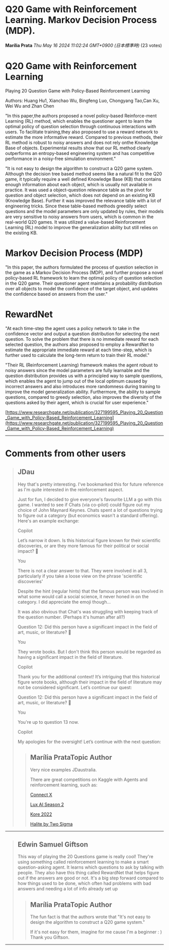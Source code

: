 # Q20 Game with Reinforcement Learning. Markov Decision Process (MDP).

**Marília Prata** *Thu May 16 2024 11:02:24 GMT+0900 (日本標準時)* (23 votes)

# Q20 Game with Reinforcement Learning

Playing 20 Question Game with Policy-Based Reinforcement Learning

Authors: Huang Hu1, Xianchao Wu, Bingfeng Luo, Chongyang Tao,Can Xu, Wei Wu and Zhan Chen

"In this paper,the authors proposed a novel policy-based Reinforce-ment Learning (RL) method, which enables the questioner agent to learn the optimal policy of question selection through continuous interactions with users. To facilitate training,they also proposed to use a reward network to estimate the more informative reward. Compared to previous methods, their RL method is robust to noisy answers and does not rely onthe Knowledge Base of objects. Experimental results show that our RL method clearly outperforms an entropy-based engineering system and has competitive performance in a noisy-free simulation environment."

"It is not easy to design the algorithm to construct a Q20 game system. Although the decision tree based method seems like a natural fit to the Q20 game, it typically require a well defined Knowledge Base (KB) that contains enough information about each object, which is usually not available in practice. It was used a object-question relevance table as the pivot for question and object selection, which does not depend on an existing KB (Knowledge Base). Further it was improved the relevance table with a lot of engineering tricks. Since these table-based methods greedily select questions and the model parameters are only updated by rules, their models are very sensitive to noisy answers from users, which is common in the real-world Q20 games. It was utilized a value-based Reinforcement Learning (RL) model to improve the generalization ability but still relies on the existing KB.

# Markov Decision Process (MDP)

"In this paper, the authors formulated the process of question selection in the game as a Markov Decision Process (MDP), and further propose a novel policy-based RL framework to learn the optimal policy of question selection in the Q20 game. Their questioner agent maintains a probability distribution over all objects to model the confidence of the target object, and updates the confidence based on answers from the user."

# RewardNet

"At each time-step the agent uses a policy network to take in the confidence vector and output a question distribution for selecting the next question. To solve the problem that there is no immediate reward for each selected question, the authors also proposed to employ a RewardNet to estimate the appropriate immediate reward at each time-step, which is further used to calculate the long-term return to train their RL model."

"Their RL (Reinforcement Learning) framework makes the agent robust to noisy answers since the model parameters are fully learnable and the question distribution provides us with a principled way to sample questions, which enables the agent to jump out of the local optimum caused by incorrect answers and also introduces more randomness during training to improve the model generalization ability. Furthermore, the ability to sample questions, compared to greedy selection, also improves the diversity of the questions asked by their agent, which is crucial for user experience."

[https://www.researchgate.net/publication/327199595_Playing_20_Question_Game_with_Policy-Based_Reinforcement_Learning](https://www.researchgate.net/publication/327199595_Playing_20_Question_Game_with_Policy-Based_Reinforcement_Learning)



---

 # Comments from other users

> ## JDau
> 
> Hey that's pretty interesting.  I've bookmarked this for future reference as I'm quite interested in the reinforcement aspect.  
> 
> Just for fun, I decided to give everyone's favourite LLM a go with this game.  I wanted to see if Chats (via co-pilot) could figure out my choice of John Maynard Keynes.   Chats spent a lot of questions trying to figure out a category (but economics wasn't a standard offering).  Here's an example exchange:
> 
> Copilot
> 
>   Let’s narrow it down. Is this historical figure known for their scientific discoveries, or are they more famous for their political or social impact? 🤔
> 
>   You
> 
>   There is not a clear answer to that. They were involved in all 3, particularly if you take a loose view on the phrase 'scientific discoveries'
> 
> Despite the hint (regular hints) that the famous person was involved in what some would call a social science, it never honed in on the category.  I did appreciate the emoji though…
> 
> It was also obvious that Chat's was struggling with keeping track of the question number.  (Perhaps it's human after all?)
> 
> Question 12: Did this person have a significant impact in the field of art, music, or literature? 🤔
> 
>   You
> 
>   They wrote books. But I don't think this person would be regarded as having a significant impact in the field of literature.
> 
>   Copilot
> 
>   Thank you for the additional context! It’s intriguing that this historical figure wrote books, although their impact in the field of literature may not be considered significant. Let’s continue our quest:
> 
>   Question 12: Did this person have a significant impact in the field of art, music, or literature? 🤔
> 
>   You
> 
>   You're up to question 13 now.
> 
>   Copilot
> 
>   My apologies for the oversight! Let’s continue with the next question:
> 
> 
> 
> > ## Marília PrataTopic Author
> > 
> > Very nice examples JDaustralia.  
> > 
> > There are great competitions on Kaggle with Agents and reinforcement learning, such as:
> > 
> > [Connect X](https://www.kaggle.com/competitions/connectx)
> > 
> > [Lux AI Season 2](https://www.kaggle.com/competitions/lux-ai-season-2/overview)
> > 
> > [Kore 2022](https://www.kaggle.com/competitions/kore-2022/overview) 
> > 
> > [Halite by Two Sigma](https://www.kaggle.com/competitions/halite)
> > 
> > 
> > 


---

> ## Edwin Samuel Giftson
> 
> This way of playing the 20 Questions game is really cool! They're using something called reinforcement learning to make a smart question-asking agent. It learns which questions to ask by talking with people. They also have this thing called RewardNet that helps figure out if the answers are good or not. It's a big step forward compared to how things used to be done, which often had problems with bad answers and needing a lot of info already set up
> 
> 
> 
> > ## Marília PrataTopic Author
> > 
> > The fun fact is that the authors wrote that "It's not easy to design the algorithm to construct a Q20 game system."
> > 
> > If it's not easy for them, imagine for me cause I'm a beginner : )  Thank you Giftson. 
> > 
> > 
> > 


---

